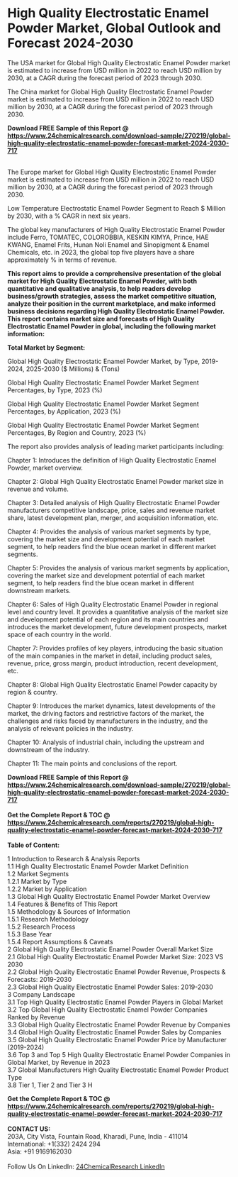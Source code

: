 <h1>High Quality Electrostatic Enamel Powder Market, Global Outlook and Forecast 2024-2030</h1><p>The USA market for Global High Quality Electrostatic Enamel Powder market is estimated to increase from USD million in 2022 to reach USD million by 2030, at a CAGR during the forecast period of 2023 through 2030.</p><p>
</p><p>The China market for Global High Quality Electrostatic Enamel Powder market is estimated to increase from USD million in 2022 to reach USD million by 2030, at a CAGR during the forecast period of 2023 through 2030.</p><div><b>Download FREE Sample of this Report @ 
            <a href="https://www.24chemicalresearch.com/download-sample/270219/global-high-quality-electrostatic-enamel-powder-forecast-market-2024-2030-717">
            https://www.24chemicalresearch.com/download-sample/270219/global-high-quality-electrostatic-enamel-powder-forecast-market-2024-2030-717</a></b></div><br><p>
</p><p>The Europe market for Global High Quality Electrostatic Enamel Powder market is estimated to increase from USD million in 2022 to reach USD million by 2030, at a CAGR during the forecast period of 2023 through 2030.</p><p>
Low Temperature Electrostatic Enamel Powder Segment to Reach $ Million by 2030, with a % CAGR in next six years.</p><p>
The global key manufacturers of High Quality Electrostatic Enamel Powder include Ferro, TOMATEC, COLOROBBIA, KESKIN KIMYA, Prince, HAE KWANG, Enamel Frits, Hunan Noli Enamel and Sinopigment &amp; Enamel Chemicals, etc. in 2023, the global top five players have a share approximately % in terms of revenue.</p><p>
<strong>This report aims to provide a comprehensive presentation of the global market for High Quality Electrostatic Enamel Powder, with both quantitative and qualitative analysis, to help readers develop business/growth strategies, assess the market competitive situation, analyze their position in the current marketplace, and make informed business decisions regarding High Quality Electrostatic Enamel Powder. This report contains market size and forecasts of High Quality Electrostatic Enamel Powder in global, including the following market information:</strong></p><p>
</p><p>
<strong>Total Market by Segment:</strong></p><p>
Global High Quality Electrostatic Enamel Powder Market, by Type, 2019-2024, 2025-2030 ($ Millions) &amp; (Tons)</p><p>
Global High Quality Electrostatic Enamel Powder Market Segment Percentages, by Type, 2023 (%)</p><p>
</p><p>
Global High Quality Electrostatic Enamel Powder Market Segment Percentages, by Application, 2023 (%)</p><p>
</p><p>
Global High Quality Electrostatic Enamel Powder Market Segment Percentages, By Region and Country, 2023 (%)</p><p>
</p><p>
The report also provides analysis of leading market participants including:</p><p>
</p><p>
</p><p>
Chapter 1: Introduces the definition of High Quality Electrostatic Enamel Powder, market overview.</p><p>
Chapter 2: Global High Quality Electrostatic Enamel Powder market size in revenue and volume.</p><p>
Chapter 3: Detailed analysis of High Quality Electrostatic Enamel Powder manufacturers competitive landscape, price, sales and revenue market share, latest development plan, merger, and acquisition information, etc.</p><p>
Chapter 4: Provides the analysis of various market segments by type, covering the market size and development potential of each market segment, to help readers find the blue ocean market in different market segments.</p><p>
Chapter 5: Provides the analysis of various market segments by application, covering the market size and development potential of each market segment, to help readers find the blue ocean market in different downstream markets.</p><p>
Chapter 6: Sales of High Quality Electrostatic Enamel Powder in regional level and country level. It provides a quantitative analysis of the market size and development potential of each region and its main countries and introduces the market development, future development prospects, market space of each country in the world.</p><p>
Chapter 7: Provides profiles of key players, introducing the basic situation of the main companies in the market in detail, including product sales, revenue, price, gross margin, product introduction, recent development, etc.</p><p>
Chapter 8: Global High Quality Electrostatic Enamel Powder capacity by region &amp; country.</p><p>
Chapter 9: Introduces the market dynamics, latest developments of the market, the driving factors and restrictive factors of the market, the challenges and risks faced by manufacturers in the industry, and the analysis of relevant policies in the industry.</p><p>
Chapter 10: Analysis of industrial chain, including the upstream and downstream of the industry.</p><p>
Chapter 11: The main points and conclusions of the report.</p><div><b>Download FREE Sample of this Report @ 
            <a href="https://www.24chemicalresearch.com/download-sample/270219/global-high-quality-electrostatic-enamel-powder-forecast-market-2024-2030-717">
            https://www.24chemicalresearch.com/download-sample/270219/global-high-quality-electrostatic-enamel-powder-forecast-market-2024-2030-717</a></b></div><br><div><b>Get the Complete Report & TOC @ 
            <a href="https://www.24chemicalresearch.com/reports/270219/global-high-quality-electrostatic-enamel-powder-forecast-market-2024-2030-717">
            https://www.24chemicalresearch.com/reports/270219/global-high-quality-electrostatic-enamel-powder-forecast-market-2024-2030-717</a></b></div><br>
            <b>Table of Content:</b><p>1 Introduction to Research & Analysis Reports<br />
    1.1 High Quality Electrostatic Enamel Powder Market Definition<br />
    1.2 Market Segments<br />
        1.2.1 Market by Type<br />
        1.2.2 Market by Application<br />
    1.3 Global High Quality Electrostatic Enamel Powder Market Overview<br />
    1.4 Features & Benefits of This Report<br />
    1.5 Methodology & Sources of Information<br />
        1.5.1 Research Methodology<br />
        1.5.2 Research Process<br />
        1.5.3 Base Year<br />
        1.5.4 Report Assumptions & Caveats<br />
2 Global High Quality Electrostatic Enamel Powder Overall Market Size<br />
    2.1 Global High Quality Electrostatic Enamel Powder Market Size: 2023 VS 2030<br />
    2.2 Global High Quality Electrostatic Enamel Powder Revenue, Prospects & Forecasts: 2019-2030<br />
    2.3 Global High Quality Electrostatic Enamel Powder Sales: 2019-2030<br />
3 Company Landscape<br />
    3.1 Top High Quality Electrostatic Enamel Powder Players in Global Market<br />
    3.2 Top Global High Quality Electrostatic Enamel Powder Companies Ranked by Revenue<br />
    3.3 Global High Quality Electrostatic Enamel Powder Revenue by Companies<br />
    3.4 Global High Quality Electrostatic Enamel Powder Sales by Companies<br />
    3.5 Global High Quality Electrostatic Enamel Powder Price by Manufacturer (2019-2024)<br />
    3.6 Top 3 and Top 5 High Quality Electrostatic Enamel Powder Companies in Global Market, by Revenue in 2023<br />
    3.7 Global Manufacturers High Quality Electrostatic Enamel Powder Product Type<br />
    3.8 Tier 1, Tier 2 and Tier 3 H</p><div><b>Get the Complete Report & TOC @ 
            <a href="https://www.24chemicalresearch.com/reports/270219/global-high-quality-electrostatic-enamel-powder-forecast-market-2024-2030-717">
            https://www.24chemicalresearch.com/reports/270219/global-high-quality-electrostatic-enamel-powder-forecast-market-2024-2030-717</a></b></div><br><b>CONTACT US:</b><br>
            203A, City Vista, Fountain Road, Kharadi, Pune, India - 411014<br>
            International: +1(332) 2424 294<br>
            Asia: +91 9169162030 <br><br>
            Follow Us On LinkedIn: <a href="https://www.linkedin.com/company/24chemicalresearch/">24ChemicalResearch LinkedIn</a>